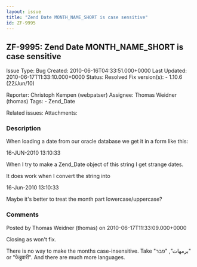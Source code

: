 ```yaml
---
layout: issue
title: "Zend Date MONTH_NAME_SHORT is case sensitive"
id: ZF-9995
---
```


ZF-9995: Zend Date MONTH\_NAME\_SHORT is case sensitive
-------------------------------------------------------

 Issue Type: Bug Created: 2010-06-16T04:33:51.000+0000 Last Updated: 2010-06-17T11:33:10.000+0000 Status: Resolved Fix version(s): - 1.10.6 (22/Jun/10)
 
 Reporter:  Christoph Kempen (webpatser)  Assignee:  Thomas Weidner (thomas)  Tags: - Zend\_Date
 
 Related issues: 
 Attachments: 
### Description

When loading a date from our oracle database we get it in a form like this:

16-JUN-2010 13:10:33

When I try to make a Zend\_Date object of this string I get strange dates.

It does work when I convert the string into

16-Jun-2010 13:10:33

Maybe it's better to treat the month part lowercase/uppercase?

 

 

### Comments

Posted by Thomas Weidner (thomas) on 2010-06-17T11:33:09.000+0000

Closing as won't fix.

There is no way to make the months case-insensitive. Take "برمهات", "פבר" or "फेब्रुवारी". And there are much more languages.

 

 